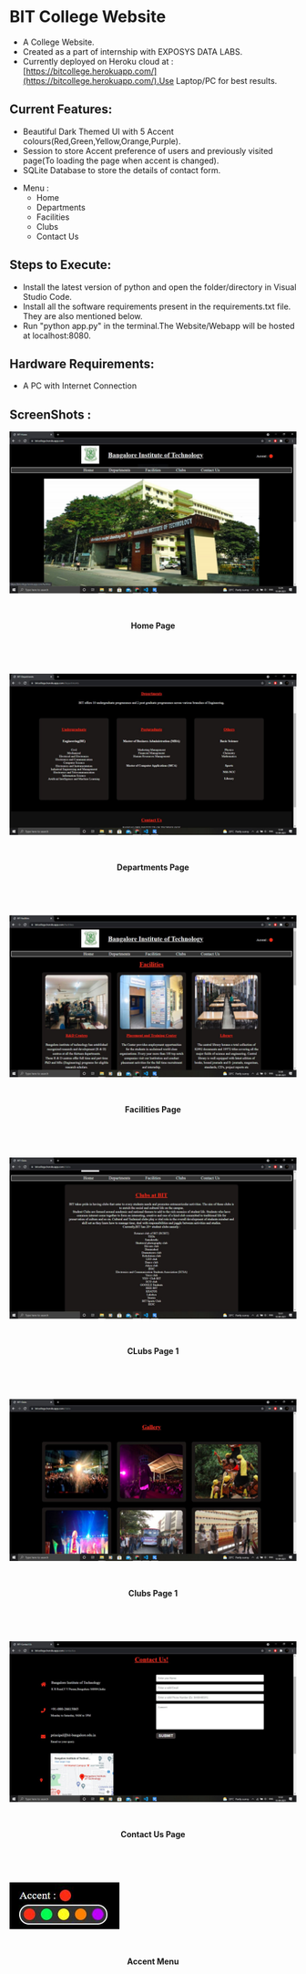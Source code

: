 # BIT College Website

- A College Website.
- Created as a part of internship with EXPOSYS DATA LABS.
- Currently deployed on Heroku cloud at : [https://bitcollege.herokuapp.com/](https://bitcollege.herokuapp.com/).Use Laptop/PC for best results.

## Current Features:

- Beautiful Dark Themed UI with 5 Accent colours(Red,Green,Yellow,Orange,Purple).
- Session to store Accent preference of users and previously visited page(To loading the page when accent is changed).
- SQLite Database to store the details of contact form.

* Menu :
  - Home
  - Departments
  - Facilities
  - Clubs
  - Contact Us

## Steps to Execute:

- Install the latest version of python and open the folder/directory in Visual Studio Code.
- Install all the software requirements present in the requirements.txt file. They are also mentioned below.
- Run "python app.py" in the terminal.The Website/Webapp will be hosted at localhost:8080.

## Hardware Requirements:

- A PC with Internet Connection

## ScreenShots :

<p align="center">

![Home Page](/static/images/sc/Home1.JPG)

<br><center>

**Home Page**

<br></center>
<br>

![Departments Page](/static/images/sc/Departments.JPG)

<br><center>

**Departments Page**

<br></center>
<br>

![Facilities Page](/static/images/sc/Facilities_1.JPG)

<br><center>

**Facilities Page**

<br></center>
<br>

![Clubs Page 1(Clubs)](/static/images/sc/Clubs_1.JPG)

<br><center>

**CLubs Page 1**

<br></center>
<br>

![Clubs Page 2(Gallery)](/static/images/sc/Clubs_2.JPG)

<br><center>

**Clubs Page 1**

<br></center>
<br>

![Contact Us Page](/static/images/sc/Contact_Us.JPG)

<br><center>

**Contact Us Page**

<br></center>
<br>

![Accent Menu](/static/images/sc/Accent_Menu.JPG)

<br><center>

**Accent Menu**

<br></center>
<br>

</p>
